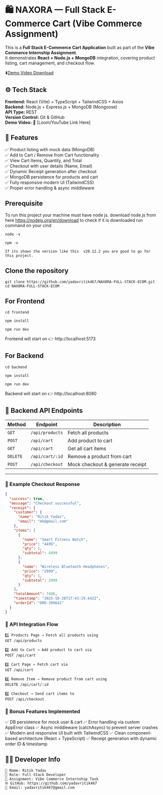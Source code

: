 # 🛍️ NAXORA — Full Stack E-Commerce Cart (Vibe Commerce Assignment)

This is a **Full Stack E-Commerce Cart Application** built as part of the **Vibe Commerce Internship Assignment**.  
It demonstrates **React + Node.js + MongoDB** integration, covering product listing, cart management, and checkout flow.

⬇️[Demo Video Download](https://www.awesomescreenshot.com/video/45789689?key=7277485aa48f20d2576a0844287e94c0)


## ⚙️ Tech Stack

**Frontend:** React (Vite) + TypeScript + TailwindCSS + Axios  
**Backend:** Node.js + Express.js + MongoDB (Mongoose)  
**API Type:** REST  
**Version Control:** Git & GitHub  
**Demo Video:** 🎥 [Loom/YouTube Link Here]


## 🚀 Features

✅ Product listing with mock data (MongoDB)  
✅ Add to Cart / Remove from Cart functionality  
✅ View Cart Items, Quantity, and Total  
✅ Checkout with user details (Name, Email)  
✅ Dynamic Receipt generation after checkout  
✅ MongoDB persistence for products and cart  
✅ Fully responsive modern UI (TailwindCSS)  
✅ Proper error handling & async middleware  



## Prerequisite

To run this project your machine must have node js.
download node.js  from here https://nodejs.org/en/download
to check if it is downloaded run command on your cmd

```
node -v

npm -v

If its shows the version like this  v20.12.2 you are good to go for this project.

```


## Clone the repository

```
git clone https://github.com/yadavritik467/NAXORA-FULL-STACK-ECOM.git
cd NAXORA-FULL-STACK-ECOM

```

## For Frontend

```
cd frontend

npm install

npm run dev

```

Frontend will start on 👉 http://localhost:5173



## For Backend

```
cd backend

npm install

npm run dev

```

Backend will start on 👉 http://localhost:8080





## 🧠 Backend API Endpoints

| Method | Endpoint | Description |
|--------|-----------|-------------|
| `GET` | `/api/products` | Fetch all products |
| `POST` | `/api/cart` | Add product to cart |
| `GET` | `/api/cart` | Get all cart items |
| `DELETE` | `/api/cart/:id` | Remove a product from cart |
| `POST` | `/api/checkout` | Mock checkout & generate receipt |

---

### 🧾 Example Checkout Response

```json
{
  "success": true,
  "message": "Checkout successful",
  "receipt": {
    "customer": {
      "name": "Ritik Yadav",
      "email": "mk@gmail.com"
    },
    "items": [
      {
        "name": "Smart Fitness Watch",
        "price": "4499",
        "qty": 1,
        "subtotal": 4499
      },
      {
        "name": "Wireless Bluetooth Headphones",
        "price": "2999",
        "qty": 1,
        "subtotal": 2999
      }
    ],
    "totalAmount": 7498,
    "timestamp": "2025-10-28T17:43:19.642Z",
    "orderId": "ORD-399642"
  }
}
```


### 🧩 API Integration Flow

```
1️⃣ Products Page → Fetch all products using
GET /api/products

2️⃣ Add to Cart → Add product to cart via
POST /api/cart

3️⃣ Cart Page → Fetch cart via
GET /api/cart

4️⃣ Remove Item → Remove product from cart using
DELETE /api/cart/:id

5️⃣ Checkout → Send cart items to
POST /api/checkout

```

### 🧰 Bonus Features Implemented

✅ DB persistence for mock user & cart
✅ Error handling via custom AppError class
✅ Async middleware (catchAsync) to prevent server crashes
✅ Modern and responsive UI built with TailwindCSS
✅ Clean component-based architecture (React + TypeScript)
✅ Receipt generation with dynamic order ID & timestamp


## 👨‍💻 Developer Info

```
👤 Name: Ritik Yadav
💼 Role: Full Stack Developer
📘 Assignment: Vibe Commerce Internship Task
🌐 GitHub: https://github.com/yadavritik467
📧 Email: yadavritik467@gmail.com

```



